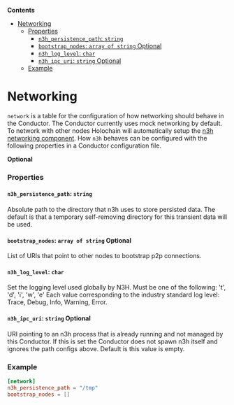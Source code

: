 <!-- START doctoc generated TOC please keep comment here to allow auto update -->
<!-- DON'T EDIT THIS SECTION, INSTEAD RE-RUN doctoc TO UPDATE -->
**Contents**

- [Networking](#networking)
    - [Properties](#properties)
      - [`n3h_persistence_path`: `string`](#n3h_persistence_path-string)
      - [`bootstrap_nodes`: `array of string` Optional](#bootstrap_nodes-array-of-string-optional)
      - [`n3h_log_level`: `char`](#n3h_log_level-char)
      - [`n3h_ipc_uri`: `string` Optional](#n3h_ipc_uri-string-optional)
    - [Example](#example)

<!-- END doctoc generated TOC please keep comment here to allow auto update -->

# Networking

`network` is a table for the configuration of how networking should behave in the Conductor. The Conductor currently uses mock networking by default. To network with other nodes Holochain will automatically setup the [n3h networking component](https://github.com/holochain/n3h). How `n3h` behaves can be configured with the following properties in a Conductor configuration file.

**Optional**

### Properties

#### `n3h_persistence_path`: `string`
Absolute path to the directory that n3h uses to store persisted data. The default is that a temporary self-removing directory for this transient data will be used.

#### `bootstrap_nodes`: `array of string` Optional
List of URIs that point to other nodes to bootstrap p2p connections.

#### `n3h_log_level`: `char`
Set the logging level used globally by N3H. Must be one of the following: 't', 'd', 'i', 'w', 'e'
Each value corresponding to the industry standard log level: Trace, Debug, Info, Warning, Error.

#### `n3h_ipc_uri`: `string` Optional
URI pointing to an n3h process that is already running and not managed by this
Conductor. If this is set the Conductor does not spawn n3h itself and ignores the path configs above. Default is this value is empty.

### Example
```toml
[network]
n3h_persistence_path = "/tmp"
bootstrap_nodes = []
```
